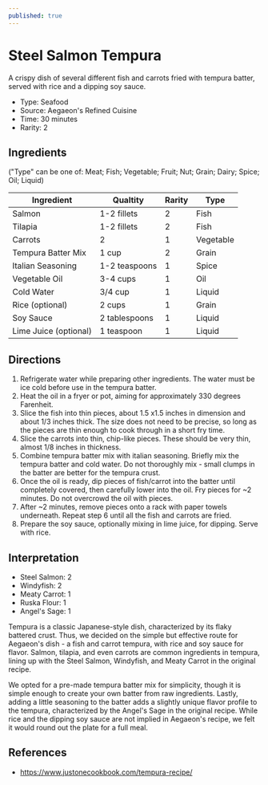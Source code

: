 ```yaml
---
published: true
---
```


# Steel Salmon Tempura

A crispy dish of several different fish and carrots fried with tempura batter, served with rice and a dipping soy sauce.

* Type: Seafood
* Source: Aegaeon's Refined Cuisine
* Time: 30 minutes
* Rarity: 2

## Ingredients

("Type" can be one of: Meat; Fish; Vegetable; Fruit; Nut; Grain; Dairy; Spice; Oil; Liquid)

| Ingredient           | Qualtity       | Rarity | Type      |
| -------------------- | -------------- | ------ | --------- |
| Salmon               | 1-2 fillets    | 2      | Fish      |
| Tilapia              | 1-2 fillets    | 2      | Fish      |
| Carrots              | 2              | 1      | Vegetable |
| Tempura Batter Mix   | 1 cup          | 2      | Grain     |
| Italian Seasoning    | 1-2 teaspoons  | 1      | Spice     |
| Vegetable Oil        | 3-4 cups       | 1      | Oil       |
| Cold Water           | 3/4 cup        | 1      | Liquid    |
| Rice (optional)      | 2 cups         | 1      | Grain     |
| Soy Sauce            | 2 tablespoons  | 1      | Liquid    |
| Lime Juice (optional) | 1 teaspoon    | 1      | Liquid    |


## Directions

1. Refrigerate water while preparing other ingredients. The water must be ice cold before use in the tempura batter.
2. Heat the oil in a fryer or pot, aiming for approximately 330 degrees Farenheit.
3. Slice the fish into thin pieces, about 1.5 x1.5 inches in dimension and about 1/3 inches thick. The size does not need to be precise, so long as the pieces are thin enough to cook through in a short fry time.
4. Slice the carrots into thin, chip-like pieces. These should be very thin, almost 1/8 inches in thickness.
5. Combine tempura batter mix with italian seasoning. Briefly mix the tempura batter and cold water. Do not thoroughly mix - small clumps in the batter are better for the tempura crust.
6. Once the oil is ready, dip pieces of fish/carrot into the batter until completely covered, then carefully lower into the oil. Fry pieces for ~2 minutes. Do not overcrowd the oil with pieces.
7. After ~2 minutes, remove pieces onto a rack with paper towels underneath. Repeat step 6 until all the fish and carrots are fried.
8. Prepare the soy sauce, optionally mixing in lime juice, for dipping. Serve with rice.

## Interpretation

* Steel Salmon: 2
* Windyfish: 2
* Meaty Carrot: 1
* Ruska Flour: 1
* Angel's Sage: 1

Tempura is a classic Japanese-style dish, characterized by its flaky battered crust. Thus, we decided on the simple but effective route for Aegaeon's dish - a fish and carrot tempura, with rice and soy sauce for flavor. Salmon, tilapia, and even carrots are common ingredients in tempura, lining up with the Steel Salmon, Windyfish, and Meaty Carrot in the original recipe.

We opted for a pre-made tempura batter mix for simplicity, though it is simple enough to create your own batter from raw ingredients. Lastly, adding a little seasoning to the batter adds a slightly unique flavor profile to the tempura, characterized by the Angel's Sage in the original recipe. While rice and the dipping soy sauce are not implied in Aegaeon's recipe, we felt it would round out the plate for a full meal.

## References

* https://www.justonecookbook.com/tempura-recipe/
